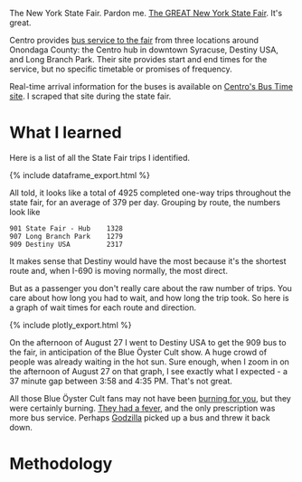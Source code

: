 The New York State Fair. Pardon me. [The GREAT New York State Fair](https://nysfair.ny.gov/). It's great.

Centro provides [bus service to the fair](https://www.centro.org/service_schedules/ny-state-fair) from three locations around Onondaga County: the Centro hub in downtown Syracuse, Destiny USA, and Long Branch Park. Their site provides start and end times for the service, but no specific timetable or promises of frequency.

Real-time arrival information for the buses is available on [Centro's Bus Time site](https://bus-time.centro.org/bustime/eta/eta.jsp?agency=All&route=SY901&direction=LOOP&stop=Hub%20Warren%20St&id=18106&showAllBusses=on). I scraped that site during the state fair.

# What I learned

Here is a list of all the State Fair trips I identified.

{% include dataframe_export.html %}

All told, it looks like a total of 4925 completed one-way trips throughout the state fair, for an average of 379 per day. Grouping by route, the numbers look like

```
901 State Fair - Hub    1328
907 Long Branch Park    1279
909 Destiny USA         2317
```

It makes sense that Destiny would have the most because it's the shortest route and, when I-690 is moving normally, the most direct.

But as a passenger you don't really care about the raw number of trips. You care about how long you had to wait, and how long the trip took. So here is a graph of wait times for each route and direction.

{% include plotly_export.html %}

On the afternoon of August 27 I went to Destiny USA to get the 909 bus to the fair, in anticipation of the Blue Öyster Cult show.  A huge crowd of people was already waiting in the hot sun. Sure enough, when I zoom in on the afternoon of August 27 on that graph, I see exactly what I expected - a 37 minute gap between 3:58 and 4:35 PM. That's not great.

All those Blue Öyster Cult fans may not have been [burning for you](https://www.youtube.com/watch?v=kn-8n4QKUS4), but they were certainly burning. [They had a fever](https://www.youtube.com/watch?v=cVsQLlk-T0s), and the only prescription was more bus service. Perhaps [Godzilla](https://www.youtube.com/watch?v=myqSETD5_bs) picked up a bus and threw it back down.

# Methodology
